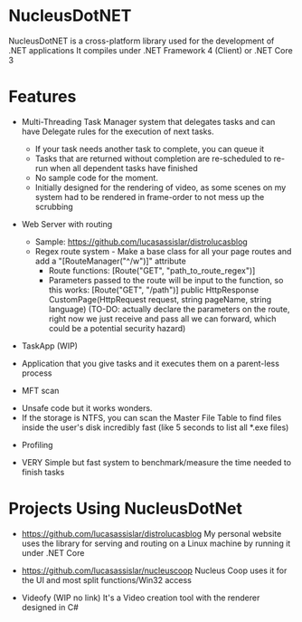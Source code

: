 # NucleusDotNET
NucleusDotNET is a cross-platform library used for the development of .NET applications
It compiles under .NET Framework 4 (Client) or .NET Core 3

# Features
* Multi-Threading
Task Manager system that delegates tasks and can have Delegate rules for the execution of next tasks.
    - If your task needs another task to complete, you can queue it
    - Tasks that are returned without completion are re-scheduled to re-run when all dependent tasks have finished
    - No sample code for the moment.
    - Initially designed for the rendering of video, as some scenes on my system had to be rendered in frame-order to not mess up the scrubbing


* Web Server with routing
    - Sample: https://github.com/lucasassislar/distrolucasblog
    - Regex route system - Make a base class for all your page routes and add a "[RouteManager("^/w")]" attribute
        - Route functions: [Route("GET", "path_to_route_regex")]
        - Parameters passed to the route will be input to the function, so this works:
            [Route("GET", "/path")]
            public HttpResponse CustomPage(HttpRequest request, string pageName, string language)
            (TO-DO: actually declare the parameters on the route, right now we just receive and pass all we can forward, which could be a potential security hazard)


* TaskApp (WIP)
- Application that you give tasks and it executes them on a parent-less process

* MFT scan
- Unsafe code but it works wonders.
- If the storage is NTFS, you can scan the Master File Table to find files inside the user's disk incredibly fast (like 5 seconds to list all *.exe files)

* Profiling
- VERY Simple but fast system to benchmark/measure the time needed to finish tasks


# Projects Using NucleusDotNet

- https://github.com/lucasassislar/distrolucasblog 
My personal website uses the library for serving and routing on a Linux machine by running it under .NET Core

- https://github.com/lucasassislar/nucleuscoop 
Nucleus Coop uses it for the UI and most split functions/Win32 access

- Videofy (WIP no link)
It's a Video creation tool with the renderer designed in C#
